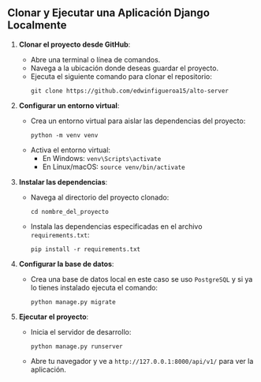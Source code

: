 ## Clonar y Ejecutar una Aplicación Django Localmente

1. **Clonar el proyecto desde GitHub**:
   - Abre una terminal o línea de comandos.
   - Navega a la ubicación donde deseas guardar el proyecto.
   - Ejecuta el siguiente comando para clonar el repositorio:
     ```
     git clone https://github.com/edwinfigueroa15/alto-server
     ```


2. **Configurar un entorno virtual**:
   - Crea un entorno virtual para aislar las dependencias del proyecto:
     ```
     python -m venv venv
     ```
   - Activa el entorno virtual:
     - En Windows: `venv\Scripts\activate`
     - En Linux/macOS: `source venv/bin/activate`

3. **Instalar las dependencias**:
   - Navega al directorio del proyecto clonado:
     ```
     cd nombre_del_proyecto
     ```
   - Instala las dependencias especificadas en el archivo `requirements.txt`:
     ```
     pip install -r requirements.txt
     ```

4. **Configurar la base de datos**:
   - Crea una base de datos local en este caso se uso `PostgreSQL` y si ya lo tienes instalado ejecuta el comando:
     ```
     python manage.py migrate
     ```

5. **Ejecutar el proyecto**:
   - Inicia el servidor de desarrollo:
     ```
     python manage.py runserver
     ```
   - Abre tu navegador y ve a `http://127.0.0.1:8000/api/v1/` para ver la aplicación.
